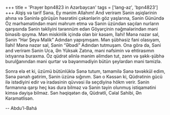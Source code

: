 +++
title = 'Prayer bpn4823 in Azərbaycan'
tags = ['lang-az', 'bpn4823']
+++
Alqiş və tərif Sənə, Ey mənim Allahım! And verirəm Sənin aşiqlərinin ahına və Səninlə görüşün həsrətini çəkənlərin göz yaşlarına, Sənin Günündə Öz mərhəmətindən məni məhrum etmə və Sənin üzündən saçılan nurların qarşısında Sənin təkliyini tərənnüm edən Göyərçinin nəğmələrindən məni binəsib qoyma. Mən miskinlik içində olan bir kəsəm, İlahi! Mənə nəzər sal, Sənin “Hər Şeyə Malik” Adından yapışmışam. Mən şübhəsiz fani olasıyam, İlahi! Mənə nəzər sal, Sənin “Əbədi” Adından tutmuşam. Ona görə də, Səni and verirəm Sənin Uca, Ən Yüksək Zatına, məni nəfsimin və ehtirasımın ixtıyarına buraxma. Öz qüdrət əlinlə mənim əlimdən tut, zənn və şəkk-şübhə burulğanından məni qurtar və bəyənmədiyin bütün şeylərdən məni təmizlə.

Sonra elə et ki, üzümü bütünlüklə Sənə tutum, tamamilə Sənə təvəkkül edim, Sənə pənah gətirim, Sənin üzünə sığınım. Sən o Kəssən ki, Qüdrətinin gücü ilə istədiyini edir və iradəsinin qüvvəsi ilə seçdiyinə hökm verir. Sənin fərmanına qarşı heç kəs dura bilməz və Sənin təyin olunmuş istiqamətini kimsə dəyişə bilməz. Sən həqiqətən də, Qüdrətli, Cəlal Sahibi, Ən Kəramətlisən.

-- Abdu'l-Bahá

